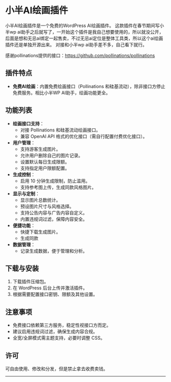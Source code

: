 # 小半AI绘画插件

小半AI绘画插件是一个免费的WordPress AI绘画插件。
这款插件在春节期间写小半wp ai助手之后就写了，一开始这个插件是我自己想要使用的，所以就没公开，后面是想和无忌ai绑定一起售卖，不过无忌ai定位是整体工具类，所以这个ai绘画插件还是单独开源出来。
对接和小半wp ai助手差不多，自己看下就行。

感谢pollinations提供的接口：https://github.com/pollinations/pollinations

## 插件特点

- **免费AI绘画**：内置免费绘画接口（Pollinations 和硅基流动），除非接口方停止免费服务。相比小半WP AI助手，绘画功能更全。


## 功能列表

- **绘画接口支持**：
  - 对接 Pollinations 和硅基流动绘画接口。
  - 兼容 OpenAI API 格式的优化接口（需自行配置付费优化接口）。
- **用户管理**：
  - 支持游客生成图片。
  - 允许用户删除自己的图片记录。
  - 设置默认每日生成限额。
  - 支持指定用户限额配置。
- **生成控制**：
  - 启用 10 分钟生成限制，防止滥用。
  - 支持参考图上传，生成同款风格图片。
- **显示与定制**：
  - 显示图片总数统计。
  - 预设图片尺寸与风格选择。
  - 支持公告内容与广告内容自定义。
  - 内置违规词过滤，保障内容安全。
- **便捷功能**：
  - 快捷下载生成图片。
  - 生成同款
- **数据管理**：
  - 记录生成数据，便于管理和分析。

## 下载与安装


1. 下载插件压缩包。
2. 在 WordPress 后台上传并激活插件。
3. 根据需要配置接口密钥、限额及其他设置。


## 注意事项

- 免费接口依赖第三方服务，稳定性视接口方而定。
- 建议启用违规词过滤，确保生成内容合规。
- 全宽/全屏模式需主题支持，必要时调整 CSS。


## 许可

可自由使用、修改和分发，但是禁止拿去收费卖钱。

---
